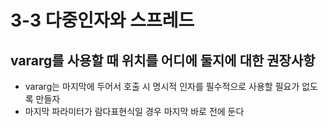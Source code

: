 # 3-3 다중인자와 스프레드
## vararg를 사용할 때 위치를 어디에 둘지에 대한 권장사항
- vararg는 마지막에 두어서 호출 시 명시적 인자를 필수적으로 사용할 필요가 없도록 만들자
- 마지막 파라미터가 람다표현식일 경우 마지막 바로 전에 둔다